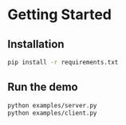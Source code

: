 # Getting Started

## Installation
```bash
pip install -r requirements.txt
```

## Run the demo
```bash
python examples/server.py
python examples/client.py
```